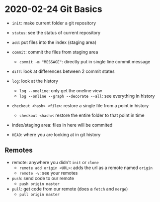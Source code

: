 # 2020-02-24 Git Basics

- `init`: make current folder a git repository
- `status`: see the status of current repository
- `add`: put files into the index (staging area)
- `commit`: commit the files from staging area
  - `commit -m "MESSAGE"`: directly put in single line commit message
- `diff`: look at differences between 2 commit states
- `log`: look at the history
  - `log --oneline`: only get the oneline view
  - `log --online --graph --decorate --all`: see everything in history
- `checkout <hash> <file>`: restore a single file from a point in history
  - `checkout <hash>`: restore the entire folder to that point in time

- index/staging area: files in here will be commited
- `HEAD`: where you are looking at in git history

## Remotes

- remote: anywhere you didn't `init` or `clone`
  - `remote add origin <URL>`: adds the url as a remote named `origin`
  - `remote -v`: see your remotes
- `push`: send code to our remote
  - `push origin master`
- `pull`: get code from our remote (does a `fetch` and `merge`)
  - `pull origin master`
